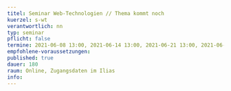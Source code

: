 ```yaml
---
titel: Seminar Web-Technologien // Thema kommt noch
kuerzel: s-wt
verantwortlich: nn
typ: seminar
pflicht: false
termine: 2021-06-08 13:00, 2021-06-14 13:00, 2021-06-21 13:00, 2021-06-28 13:00, 2021-07-06 13:00, 2021-07-12 13:00
empfohlene-voraussetzungen: 
published: true
dauer: 180
raum: Online, Zugangsdaten im Ilias
info: 
---
```

